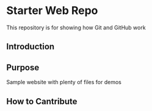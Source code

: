 # Starter Web Repo

This repository is for showing how Git and GitHub work

## Introduction

## Purpose

Sample website with plenty of files for demos

## How to Cantribute


